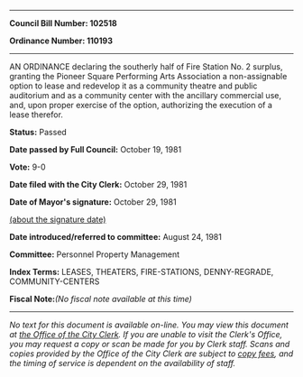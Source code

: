 

********

**Council Bill Number: 102518**
   
**Ordinance Number: 110193**
********

 AN ORDINANCE declaring the southerly half of Fire Station No. 2 surplus, granting the Pioneer Square Performing Arts Association a non-assignable option to lease and redevelop it as a community theatre and public auditorium and as a community center with the ancillary commercial use, and, upon proper exercise of the option, authorizing the execution of a lease therefor.

**Status:** Passed
   
**Date passed by Full Council:** October 19, 1981
   
**Vote:** 9-0
   
**Date filed with the City Clerk:** October 29, 1981
   
**Date of Mayor's signature:** October 29, 1981
   
[(about the signature date)](/~public/approvaldate.htm)
   
   
   
**Date introduced/referred to committee:** August 24, 1981
   
**Committee:** Personnel Property Management
   
   
**Index Terms:** LEASES, THEATERS, FIRE-STATIONS, DENNY-REGRADE, COMMUNITY-CENTERS

**Fiscal Note:**_(No fiscal note available at this time)_
********

_No text for this document is available on-line. You may view this document at [the Office of the City Clerk](http://www.seattle.gov/leg/clerk/contactUs.htm). If you are unable to visit the Clerk's Office, you may request a copy or scan be made for you by Clerk staff. Scans and copies provided by the Office of the City Clerk are subject to [copy fees](http://clerk.seattle.gov/~public/clerkfees.htm), and the timing of service is dependent on the availability of staff._

